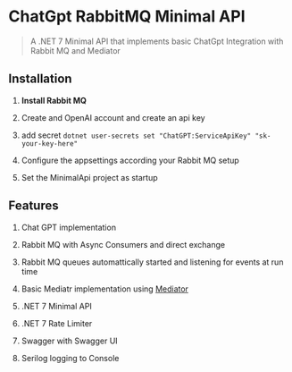 # ChatGpt RabbitMQ Minimal API 

> A .NET 7 Minimal API that implements basic ChatGpt Integration with Rabbit MQ and Mediator

## Installation

1. **Install Rabbit MQ**

2. Create and OpenAI account and create an api key

3. add secret ``` dotnet user-secrets set "ChatGPT:ServiceApiKey" "sk-your-key-here" ```

4. Configure the appsettings according your Rabbit MQ setup

5. Set the MinimalApi project as startup


## Features 

1. Chat GPT implementation

2. Rabbit MQ with Async Consumers and direct exchange

3. Rabbit MQ queues automattically started and listening for events at run time

4. Basic Mediatr implementation using [Mediator](https://github.com/martinothamar/Mediator)

5. .NET 7 Minimal API

6. .NET 7 Rate Limiter

7. Swagger with Swagger UI

8. Serilog logging to Console